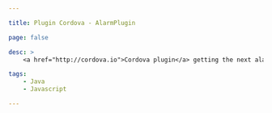 ```yaml
---

title: Plugin Cordova - AlarmPlugin

page: false

desc: >
    <a href="http://cordova.io">Cordova plugin</a> getting the next alarm set on the phone. Project sur Github : <a href="https://github.com/guillaumewuip/cordova-AlarmPlugin">Cordova AlarmPlugin</a>.

tags:
    - Java
    - Javascript

---
```

